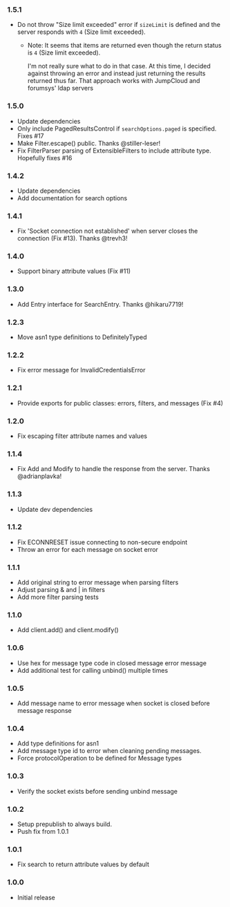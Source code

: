 ### 1.5.1
  * Do not throw "Size limit exceeded" error if `sizeLimit` is defined and the server responds with `4` (Size limit exceeded).
     - Note: It seems that items are returned even though the return status is `4` (Size limit exceeded). 
       
       I'm not really sure what to do in that case. At this time, I decided against throwing an error and instead 
       just returning the results returned thus far. That approach works with JumpCloud and forumsys' ldap servers

### 1.5.0
  * Update dependencies
  * Only include PagedResultsControl if `searchOptions.paged` is specified. Fixes #17
  * Make Filter.escape() public. Thanks @stiller-leser!
  * Fix FilterParser parsing of ExtensibleFilters to include attribute type. Hopefully fixes #16

### 1.4.2

  * Update dependencies
  * Add documentation for search options

### 1.4.1

  * Fix 'Socket connection not established' when server closes the connection (Fix #13). Thanks @trevh3!

### 1.4.0

  * Support binary attribute values (Fix #11)

### 1.3.0

  * Add Entry interface for SearchEntry. Thanks @hikaru7719!

### 1.2.3

  * Move asn1 type definitions to DefinitelyTyped

### 1.2.2

  * Fix error message for InvalidCredentialsError

### 1.2.1

  * Provide exports for public classes: errors, filters, and messages (Fix #4)

### 1.2.0

  * Fix escaping filter attribute names and values

### 1.1.4

  * Fix Add and Modify to handle the response from the server. Thanks @adrianplavka!

### 1.1.3

  * Update dev dependencies

### 1.1.2

  * Fix ECONNRESET issue connecting to non-secure endpoint
  * Throw an error for each message on socket error

### 1.1.1

  * Add original string to error message when parsing filters
  * Adjust parsing & and | in filters
  * Add more filter parsing tests 

### 1.1.0

  * Add client.add() and client.modify() 

### 1.0.6

  * Use hex for message type code in closed message error message
  * Add additional test for calling unbind() multiple times

### 1.0.5

  * Add message name to error message when socket is closed before message response

### 1.0.4

  * Add type definitions for asn1
  * Add message type id to error when cleaning pending messages.
  * Force protocolOperation to be defined for Message types

### 1.0.3

  * Verify the socket exists before sending unbind message

### 1.0.2

  * Setup prepublish to always build.
  * Push fix from 1.0.1

### 1.0.1

  * Fix search to return attribute values by default

### 1.0.0

  * Initial release
